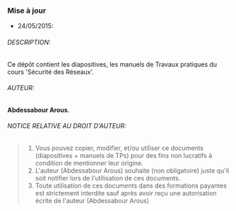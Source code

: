 ### Mise à jour
- 24/05/2015: 

###### DESCRIPTION:
Ce dépôt contient les diapositives, les manuels de Travaux pratiques du cours 'Sécurité des Réseaux'.


###### AUTEUR:
**Abdessabour Arous**.


###### NOTICE RELATIVE AU DROIT D'AUTEUR:

>  1. Vous pouvez copier, modifier, et/ou utiliser ce documents (diapositives + manuels de TPs) pour des fins non lucratifs à condition de mentionner leur origine.
>  2. L'auteur (Abdessabour Arous) souhaite (non obligatoire) juste qu'il soit notifier lors de l'utilisation de ces documents.
>  3. Toute utilisation de ces documents dans des formations payantes est strictement interdite sauf après avoir reçu une autorisation écrite de l'auteur (Abdessabour Arous)
